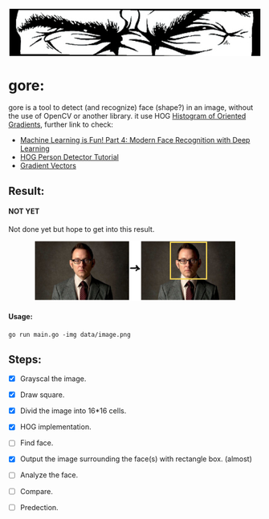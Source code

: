 <p align="center"><img src="Cover1.jpg" width="500"></p>

gore:
=====
gore is a tool to detect (and recognize) face (shape?) in an image, without the use of OpenCV or another library. it use HOG [Histogram of Oriented Gradients](https://en.wikipedia.org/wiki/Histogram_of_oriented_gradients), further link to check:
* [Machine Learning is Fun! Part 4: Modern Face Recognition with Deep Learning](https://medium.com/@ageitgey/machine-learning-is-fun-part-4-modern-face-recognition-with-deep-learning-c3cffc121d78)
* [HOG Person Detector Tutorial](http://mccormickml.com/2013/05/09/hog-person-detector-tutorial/)
* [Gradient Vectors](http://mccormickml.com/2013/05/07/gradient-vectors/)

Result:
-------
#### NOT YET
Not done yet but hope to get into this result.
<p align="center"><img src="GoreProject.png" width="400"></p>

#### Usage:

`go run main.go -img data/image.png`

Steps:
------

- [x] Grayscal the image.
- [x] Draw square.
- [x] Divid the image into 16*16 cells.
- [x] HOG implementation.
- [ ] Find face.
- [x] Output the image surrounding the face(s) with rectangle box. (almost)
- [ ] Analyze the face.
- [ ] Compare.
- [ ] Predection.

